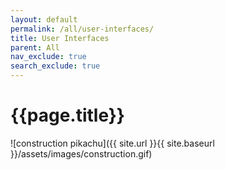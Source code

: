 ```yaml
---
layout: default
permalink: /all/user-interfaces/
title: User Interfaces
parent: All
nav_exclude: true
search_exclude: true
---
```

# {{page.title}}
![construction pikachu]({{ site.url }}{{ site.baseurl }}/assets/images/construction.gif)